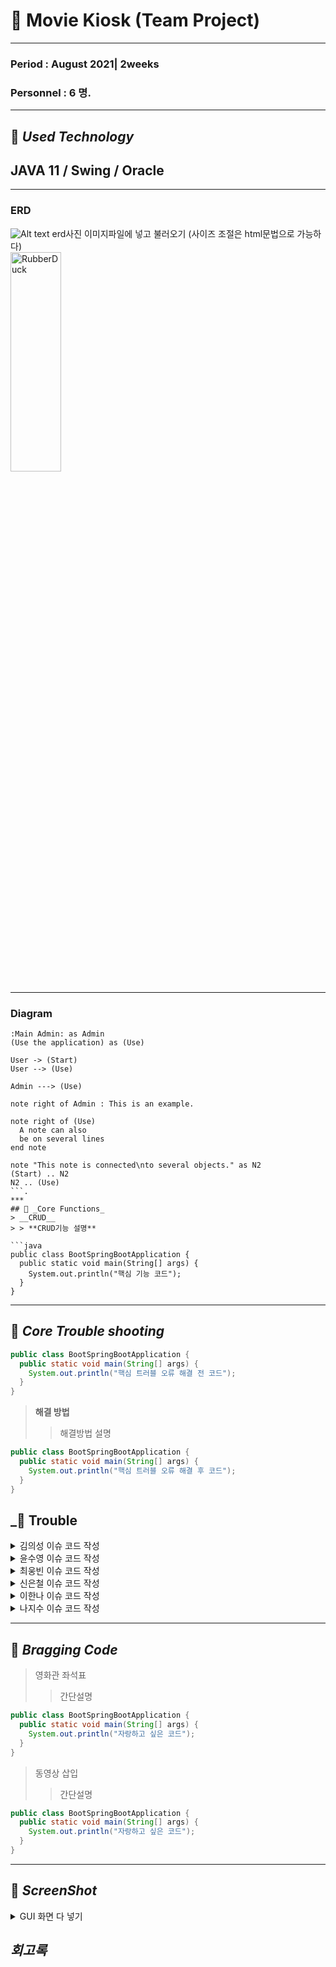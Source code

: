 # 🎥 Movie Kiosk (Team Project)    
***
### Period : August 2021|  2weeks
### Personnel : 6 명.  
***
## 📌 _Used Technology_       
## **JAVA 11 / Swing / Oracle**
***
### ERD
![Alt text](/path/to/img.jpg) erd사진 이미지파일에 넣고 불러오기 (사이즈 조절은 html문법으로 가능하다)   
<img src="/path/to/img.jpg" width="40%" height="30%" title="px(픽셀) 크기 설정" alt="RubberDuck"></img>
***   
### Diagram   

```uml
:Main Admin: as Admin
(Use the application) as (Use)

User -> (Start)
User --> (Use)

Admin ---> (Use)

note right of Admin : This is an example.

note right of (Use)
  A note can also
  be on several lines
end note

note "This note is connected\nto several objects." as N2
(Start) .. N2
N2 .. (Use)
```.   
*** 
## 📌 _Core Functions_
> __CRUD__
> > **CRUD기능 설명**
 
```java
public class BootSpringBootApplication {
  public static void main(String[] args) {
    System.out.println("핵심 기능 코드");
  }
}
```
***
## 📌 _Core Trouble shooting_   
```java
public class BootSpringBootApplication {
  public static void main(String[] args) {
    System.out.println("핵심 트러블 오류 해결 전 코드");
  }
}
```
> __해결 방법__
> > 해결방법 설명

```java
public class BootSpringBootApplication {
  public static void main(String[] args) {
    System.out.println("핵심 트러블 오류 해결 후 코드");
  }
}
```
## _📝  Trouble   
<details>
<summary>김의성 이슈 코드 작성</summary>
<div markdown="1">

이슈 해결과정 작성 


</div>
</details>   
<details>
<summary>윤수영 이슈 코드 작성</summary>
<div markdown="1">

이슈 해결과정 작성 


</div>
</details>    
<details>
<summary>최웅빈 이슈 코드 작성</summary>
<div markdown="1">

이슈 해결과정 작성 


</div>
</details>    
<details>
<summary>신은철 이슈 코드 작성</summary>
<div markdown="1">

이슈 해결과정 작성 


</div>
</details>    
<details>
<summary>이한나 이슈 코드 작성</summary>
<div markdown="1">

이슈 해결과정 작성 


</div>
</details>   
<details>
<summary>나지수 이슈 코드 작성</summary>
<div markdown="1">

이슈 해결과정 작성 


</div>
</details>  

***  

## 🔆 _Bragging Code_    

> 영화관 좌석표
> > 간단설명   
```java
public class BootSpringBootApplication {
  public static void main(String[] args) {
    System.out.println("자랑하고 싶은 코드");
  }
}
```   
> 동영상 삽입
> > 간단설명   
```java
public class BootSpringBootApplication {
  public static void main(String[] args) {
    System.out.println("자랑하고 싶은 코드");
  }
}
```   
***   

## 📸 _ScreenShot_   
<details>
<summary>GUI 화면 다 넣기</summary>
<div markdown="1">

핵심 이미지 불러오기  


</div>
</details>   


## _회고록_
~~~~~~~~~~작성~~~~~~~~~~~

